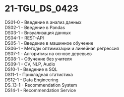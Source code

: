 # 21-TGU_DS_0423

DS01-0 - Введение в анализ данных  
DS02-1 - Введение в Pandas  
DS03-1 - Визуализация данных  
DS04-1 - REST-API  
DS05-1 - Введение в машинное обучение  
DS06-1 - Методы оптимизации и линейная регрессия  
DS07-1 - Алгоритмы на основе деревьев  
DS08-1 - Обучение без учителя  
DS09-1 - CV, NLP, Audio  
DS10-1 - Введение в SQL  
DS11-1 - Прикладная статистика  
DS12-1 - Data Engineering  
DS_13-1 - Recommendation System  
DS14-1 - Recommendation Service  